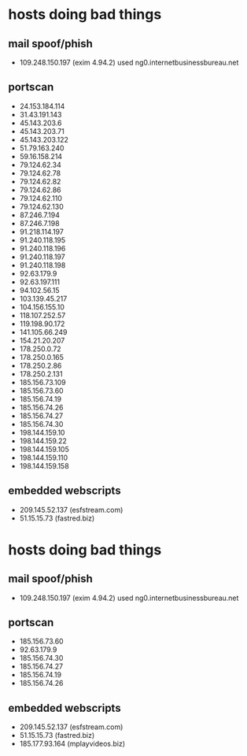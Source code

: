 # hosts doing bad things

## mail spoof/phish

- 109.248.150.197 (exim 4.94.2) used ng0.internetbusinessbureau.net

## portscan

- 24.153.184.114
- 31.43.191.143
- 45.143.203.6
- 45.143.203.71
- 45.143.203.122
- 51.79.163.240
- 59.16.158.214
- 79.124.62.34
- 79.124.62.78
- 79.124.62.82
- 79.124.62.86
- 79.124.62.110
- 79.124.62.130
- 87.246.7.194
- 87.246.7.198
- 91.218.114.197
- 91.240.118.195
- 91.240.118.196
- 91.240.118.197
- 91.240.118.198
- 92.63.179.9
- 92.63.197.111
- 94.102.56.15
- 103.139.45.217
- 104.156.155.10
- 118.107.252.57
- 119.198.90.172
- 141.105.66.249
- 154.21.20.207
- 178.250.0.72
- 178.250.0.165
- 178.250.2.86
- 178.250.2.131
- 185.156.73.109
- 185.156.73.60
- 185.156.74.19
- 185.156.74.26
- 185.156.74.27
- 185.156.74.30
- 198.144.159.10
- 198.144.159.22
- 198.144.159.105
- 198.144.159.110
- 198.144.159.158

## embedded webscripts

- 209.145.52.137 (esfstream.com)
- 51.15.15.73 (fastred.biz)

# hosts doing bad things

## mail spoof/phish

- 109.248.150.197 (exim 4.94.2) used ng0.internetbusinessbureau.net

## portscan

- 185.156.73.60
- 92.63.179.9
- 185.156.74.30
- 185.156.74.27
- 185.156.74.19
- 185.156.74.26

## embedded webscripts

- 209.145.52.137 (esfstream.com)
- 51.15.15.73 (fastred.biz)
- 185.177.93.164 (mplayvideos.biz)